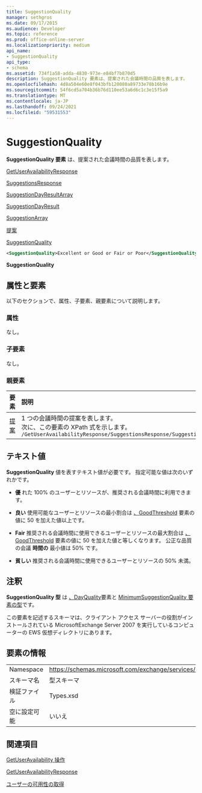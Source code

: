 ```yaml
---
title: SuggestionQuality
manager: sethgros
ms.date: 09/17/2015
ms.audience: Developer
ms.topic: reference
ms.prod: office-online-server
ms.localizationpriority: medium
api_name:
- SuggestionQuality
api_type:
- schema
ms.assetid: 734f1a58-adda-4830-973e-e84bf7b870d5
description: SuggestionQuality 要素は、提案された会議時間の品質を表します。
ms.openlocfilehash: 4d8a504e60e8f043bfb120080a89733e78b16b9e
ms.sourcegitcommit: 54f6cd5a704b36b76d110ee53a6d6c1c3e15f5a9
ms.translationtype: MT
ms.contentlocale: ja-JP
ms.lasthandoff: 09/24/2021
ms.locfileid: "59531553"
---
```

# <a name="suggestionquality"></a>SuggestionQuality

**SuggestionQuality 要素** は、提案された会議時間の品質を表します。 
  
[GetUserAvailabilityResponse](getuseravailabilityresponse.md)
  
[SuggestionsResponse](suggestionsresponse.md)
  
[SuggestionDayResultArray](suggestiondayresultarray.md)
  
[SuggestionDayResult](suggestiondayresult.md)
  
[SuggestionArray](suggestionarray.md)
  
[提案](suggestion.md)
  
[SuggestionQuality](suggestionquality.md)
  
```xml
<SuggestionQuality>Excellent or Good or Fair or Poor</SuggestionQuality>
```

 **SuggestionQuality**
## <a name="attributes-and-elements"></a>属性と要素

以下のセクションで、属性、子要素、親要素について説明します。
  
### <a name="attributes"></a>属性

なし。
  
### <a name="child-elements"></a>子要素

なし。
  
### <a name="parent-elements"></a>親要素

|**要素**|**説明**|
|:-----|:-----|
|[提案](suggestion.md) <br/> |1 つの会議時間の提案を表します。  <br/> 次に、この要素の XPath 式を示します。  <br/>  `/GetUserAvailabilityResponse/SuggestionsResponse/SuggestionDayResultArray/SuggestionDayResult[i]/SuggestionArray/Suggestion[i]` <br/> |
   
## <a name="text-value"></a>テキスト値

**SuggestionQuality** 値を表すテキスト値が必要です。 指定可能な値は次のいずれかです。 
  
- **優** れた 100% のユーザーとリソースが、推奨される会議時間に利用できます。 
    
- **良い** 使用可能なユーザーとリソースの最小割合は [、GoodThreshold](goodthreshold.md) 要素の値に 50 を加えた値以上です。 
    
- **Fair** 推奨される会議時間に使用できるユーザーとリソースの最大割合は [、GoodThreshold](goodthreshold.md) 要素の値に 50 を加えた値と等しくなります。 公正な品質の会議 **時間の** 最小値は 50% です。 
    
- **貧しい** 推奨される会議時間に使用できるユーザーとリソースの 50% 未満。 
    
## <a name="remarks"></a>注釈

**SuggestionQuality 型** は [、DayQuality](dayquality.md)要素と [MinimumSuggestionQuality 要素の型](minimumsuggestionquality.md)です。 
  
この要素を記述するスキーマは、クライアント アクセス サーバーの役割がインストールされている MicrosoftExchange Server 2007 を実行しているコンピューターの EWS 仮想ディレクトリにあります。
  
## <a name="element-information"></a>要素の情報

|||
|:-----|:-----|
|Namespace  <br/> |https://schemas.microsoft.com/exchange/services/2006/types  <br/> |
|スキーマ名  <br/> |型スキーマ  <br/> |
|検証ファイル  <br/> |Types.xsd  <br/> |
|空に設定可能  <br/> |いいえ  <br/> |
   
## <a name="see-also"></a>関連項目



[GetUserAvailability 操作](getuseravailability-operation.md)
  
[GetUserAvailabilityResponse](getuseravailabilityresponse.md)


[ユーザーの可用性の取得](https://msdn.microsoft.com/library/d4133fcb-9b0f-4e6b-aadf-a389da83516a%28Office.15%29.aspx)

